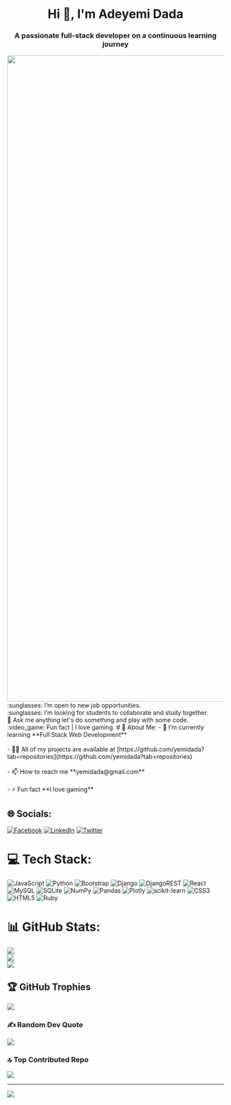 <h1 align="center">Hi 👋, I'm Adeyemi Dada</h1>
<h3 align="center">A passionate full-stack developer on a continuous learning journey</h3>
<img src="https://media.giphy.com/media/qgQUggAC3Pfv687qPC/giphy.gif" hight="1000" width="1500">
<br>:sunglasses: I’m open to new job opportunities.
<br>:sunglasses: I’m looking for students to collaborate and study together.<br>💬 Ask me anything let's do something and play with some code.<br>:video_game: Fun fact | I love gaming.
# 💫 About Me:
- 🌱 I’m currently learning **Full Stack Web Development**<br><br>- 👨‍💻 All of my projects are available at [https://github.com/yemidada?tab=repositories](https://github.com/yemidada?tab=repositories)<br><br>- 📫 How to reach me **yemidada@gmail.com**<br><br>- ⚡ Fun fact **I love gaming**


## 🌐 Socials:
[![Facebook](https://img.shields.io/badge/Facebook-%231877F2.svg?logo=Facebook&logoColor=white)](https://www.facebook.com/yemi01) [![LinkedIn](https://img.shields.io/badge/LinkedIn-%230077B5.svg?logo=linkedin&logoColor=white)](https://www.linkedin.com/in/yemidada/) [![Twitter](https://img.shields.io/badge/Twitter-%231DA1F2.svg?logo=Twitter&logoColor=white)](https://twitter.com/yemidada) 

# 💻 Tech Stack:
![JavaScript](https://img.shields.io/badge/javascript-%23323330.svg?style=plastic&logo=javascript&logoColor=%23F7DF1E) ![Python](https://img.shields.io/badge/python-3670A0?style=plastic&logo=python&logoColor=ffdd54) ![Bootstrap](https://img.shields.io/badge/bootstrap-%23563D7C.svg?style=plastic&logo=bootstrap&logoColor=white) ![Django](https://img.shields.io/badge/django-%23092E20.svg?style=plastic&logo=django&logoColor=white) ![DjangoREST](https://img.shields.io/badge/DJANGO-REST-ff1709?style=plastic&logo=django&logoColor=white&color=ff1709&labelColor=gray) ![React](https://img.shields.io/badge/react-%2320232a.svg?style=plastic&logo=react&logoColor=%2361DAFB) ![MySQL](https://img.shields.io/badge/mysql-%2300f.svg?style=plastic&logo=mysql&logoColor=white) ![SQLite](https://img.shields.io/badge/sqlite-%2307405e.svg?style=plastic&logo=sqlite&logoColor=white) ![NumPy](https://img.shields.io/badge/numpy-%23013243.svg?style=plastic&logo=numpy&logoColor=white) ![Pandas](https://img.shields.io/badge/pandas-%23150458.svg?style=plastic&logo=pandas&logoColor=white) ![Plotly](https://img.shields.io/badge/Plotly-%233F4F75.svg?style=plastic&logo=plotly&logoColor=white) ![scikit-learn](https://img.shields.io/badge/scikit--learn-%23F7931E.svg?style=plastic&logo=scikit-learn&logoColor=white) ![CSS3](https://img.shields.io/badge/css3-%231572B6.svg?style=plastic&logo=css3&logoColor=white) ![HTML5](https://img.shields.io/badge/html5-%23E34F26.svg?style=plastic&logo=html5&logoColor=white) ![Ruby](https://img.shields.io/badge/ruby-%23CC342D.svg?style=plastic&logo=ruby&logoColor=white)
# 📊 GitHub Stats:
![](https://github-readme-stats.vercel.app/api?username=yemidada&theme=tokyonight&hide_border=false&include_all_commits=true&count_private=true)<br/>
![](https://github-readme-streak-stats.herokuapp.com/?user=yemidada&theme=tokyonight&hide_border=false)<br/>
![](https://github-readme-stats.vercel.app/api/top-langs/?username=yemidada&theme=tokyonight&hide_border=false&include_all_commits=true&count_private=true&layout=compact)

## 🏆 GitHub Trophies
![](https://github-profile-trophy.vercel.app/?username=yemidada&theme=onedark&no-frame=false&no-bg=false&margin-w=4)

### ✍️ Random Dev Quote
![](https://quotes-github-readme.vercel.app/api?type=vetical&theme=tokyonight)

### 🔝 Top Contributed Repo
![](https://github-contributor-stats.vercel.app/api?username=yemidada&limit=5&theme=tokyonight&combine_all_yearly_contributions=true)

---
[![](https://visitcount.itsvg.in/api?id=yemidada&icon=0&color=0)](https://visitcount.itsvg.in)

<!-- Proudly created with GPRM ( https://gprm.itsvg.in ) -->
